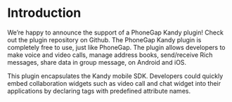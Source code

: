 # Introduction

We’re happy to announce the support of a PhoneGap Kandy plugin! Check out the plugin repository on Github. The PhoneGap Kandy plugin is completely free to use, just like PhoneGap. The plugin allows developers to make voice and video calls, manage address books, send/receive Rich messages, share data in group message, on Android and iOS.

This plugin encapsulates the Kandy mobile SDK. Developers could quickly embed collaboration widgets such as video call and chat widget into their applications by declaring tags with predefined attribute names.

[Github]: <https://github.com/Kandy-IO/kandy-phonegap>
